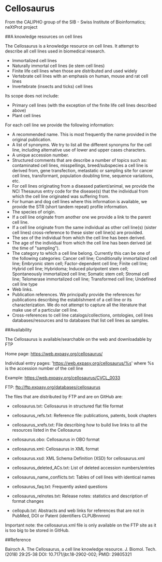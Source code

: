 Cellosaurus
===========

From the CALIPHO group of the SIB - Swiss Institute of Bioinformatics; neXtProt project

##A knowledge resources on cell lines

The Cellosaurus is a knowledge resource on cell lines. It attempt to describe all cell lines used in biomedical research.

 - Immortalized cell lines
 - Naturally immortal cell lines (ie stem cell lines)
 - Finite life cell lines when those are distributed and used widely
 - Vertebrate cell lines with an emphasis on human, mouse and rat cell lines
 - Invertebrate (insects and ticks) cell lines

Its scope does not include:

 - Primary cell lines (with the exception of the finite life cell lines described above)
 - Plant cell lines

For each cell line we provide the following information:

- A recommended name. This is most frequently the name provided in the original publication.
- A list of synonyms. We try to list all the different synonyms for the cell line, including alternative use of lower and upper cases characters.
- A unique accession number.
- Structured comments that are describe a number of topics such as: contaminated cell lines, misspellings, breed/subspecies a cell line is derived from, gene transfection, metastatic or sampling site for cancer cell lines, transformant, population doubling time, sequence variations, etc.
- For cell lines originating from a diseased patient/animal, we provide the NCI Thesaurus entry code for the disease(s) that the individual from which the cell line originated was suffering from.
- For human and dog cell lines where this information is available, we provide the STR (short tandem repeat) profile information.
- The species of origin.
- If a cell line originate from another one we provide a link to the parent cell line.
- If a cell line originate from the same individual as other cell line(s) (sister cell lines) cross-reference to these sister cell line(s) are provided.
- The sex of the individual from which the cell line has been derived.
- The age of the individual from which the cell line has been derived (at the time of "sampling").
- The category to which a cell line belong. Currently this can be one of the following categories: Cancer cell line; Conditionally immortalized cell line; Embryonic stem cell; Factor-dependent cell line; Finite cell line; Hybrid cell line; Hybridoma; Induced pluripotent stem cell; Spontaneously immortalized cell line; Somatic stem cell; Stromal cell line; Telomerase immortalized cell line; Transformed cell line; Undefined cell line type
- Web links.
- Publication references. We principally provide the references for publications describing the establishment of a cell line or its characterization. We do not attempt to capture all the literature that make use of a particular cell line.
- Cross-references to cell line catalogs/collections, ontologies, cell lines databases/resources and to databases that list cell lines as samples.

##Availability

The Cellosaurus is available/searchable on the web and downloadable by FTP

Home page:
https://web.expasy.org/cellosaurus/

Individual entry pages: 'https://web.expasy.org/cellosaurus/%s' where %s is the accession number of the cell line

Example:
https://web.expasy.org/cellosaurus/CVCL_0033

FTP: 
ftp://ftp.expasy.org/databases/cellosaurus

The files that are distributed by FTP and are on GitHub are:

- cellosaurus.txt: Cellosaurus in structured flat file format
- cellosaurus_refs.txt: Reference file: publications, patents, book chapters
- cellosaurus_xrefs.txt: File describing how to build live links to all the resources listed in the Cellosaurus

- cellosaurus.obo: Cellosaurus in OBO format

- cellosaurus.xml: Cellosaurus in XML format
- cellosaurus.xsd: XML Schema Definition (XSD) for cellosaurus.xml

- cellosaurus_deleted_ACs.txt: List of deleted accession numbers/entries
- cellosaurus_name_conflicts.txt: Tables of cell lines with identical names
- cellosaurus_faq.txt: Frequently asked questions
- cellosaurus_relnotes.txt: Release notes: statistics and description of format changes

- cellopub.txt: Abstracts and web links for references that are not in PubMed, DOI or Patent (identifiers CLPUBnnnnn)

Important note: the cellosaurus.xml file is only available on the FTP site as it is too big to be stored in GitHub.

##Reference

Bairoch A.
The Cellosaurus, a cell line knowledge resource.
J. Biomol. Tech. (2018) 29:25-38
DOI: 10.7171/jbt.18-2902-002; PMID: 29805321
